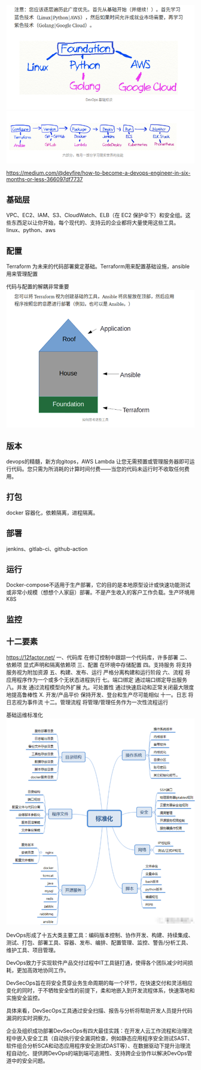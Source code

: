 ![](2022-07-18-10-43-39.png)
![](image.png.png)

<https://medium.com/@devfire/how-to-become-a-devops-engineer-in-six-months-or-less-366097df7737>

## 基础层
VPC、EC2、IAM、S3、CloudWatch、ELB（在 EC2 保护伞下）和安全组。这些东西足以让你开始，每个现代的、支持云的企业都将大量使用这些工具。
linux、python、aws

## 配置
 Terraform 为未来的代码部署奠定基础。Terraform用来配置基础设施，ansible用来管理配置

代码与配置的解耦非常重要
![](2022-07-18-11-02-07.png)

## 版本
devops的精髓，新方向gitops，AWS Lambda 让您无需预置或管理服务器即可运行代码。您只需为所消耗的计算时间付费——当您的代码未运行时不收取任何费用。

## 打包
docker 容器化，依赖隔离，进程隔离。

## 部署 
jenkins、gitlab-ci、github-action

## 运行
Docker-compose不适用于生产部署，它的目的是本地原型设计或快速功能测试或非常小规模（想想个人家庭）部署。不是产生收入的客户工作负载。生产环境用K8S


## 监控

## 十二要素
<https://12factor.net/>
一、代码库
在修订控制中跟踪一个代码库，许多部署
二、依赖项
显式声明和隔离依赖项
三、配置
在环境中存储配置
四。支持服务
将支持服务视为附加资源
五、构建、发布、运行
严格分离构建和运行阶段
六、流程
将应用程序作为一个或多个无状态进程执行
七。端口绑定
通过端口绑定导出服务
八。并发
通过流程模型向外扩展
九。可处置性
通过快速启动和正常关闭最大限度地提高鲁棒性
X. 开发/产品平价
保持开发、登台和生产尽可能相似
十一。日志
将日志视为事件流
十二。管理流程
将管理/管理任务作为一次性流程运行


基础运维标准化
![](2022-08-01-18-27-51.png)


DevOps形成了十五大类主要工具：编码版本控制、协作开发、构建、持续集成、测试、打包、部署工具、容器、发布、编排、配置管理、监控、警告/分析工具、维护工具、项目管理。

DevOps致力于实现软件产品交付过程中IT工具链打通，使得各个团队减少时间损耗，更加高效地协同工作。

DevSecOps旨在将安全贯穿业务生命周期的每一个环节，在快速交付和灵活相应变化的同时，于不牺牲安全性的前提下，柔和地嵌入到开发流程体系，快速落地和实施安全监控。



具体来看，DevSecOps工具通过安全扫描、报告与分析将帮助开发人员提升代码漏洞的实时洞察力。



企业及组织成功部署DevSecOps有四大最佳实践：在开发人云工作流程和治理流程中嵌入安全工具（自动执行安全漏洞检查，例如静态应用程序安全测试SAST、软件组合分析SCA和动态应用程序安全测试DAST等）、在数据驱动下提升治理流程自动化、提供跨DevOps的端到端可追溯性、支持跨企业协作以解决DevOps管道中的安全问题。